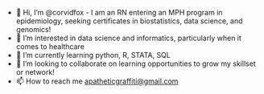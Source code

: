 - 👋 Hi, I’m @corvidfox - I am an RN entering an MPH program in epidemiology, seeking certificates in biostatistics, data science, and genomics!
- 👀 I’m interested in data science and informatics, particularly when it comes to healthcare
- 🌱 I’m currently learning python, R, STATA, SQL
- 💞️ I’m looking to collaborate on learning opportunities to grow my skillset or network!
- 📫 How to reach me apatheticgraffiti@gmail.com

<!---
corvidfox/corvidfox is a ✨ special ✨ repository because its `README.md` (this file) appears on your GitHub profile.
You can click the Preview link to take a look at your changes.
--->
